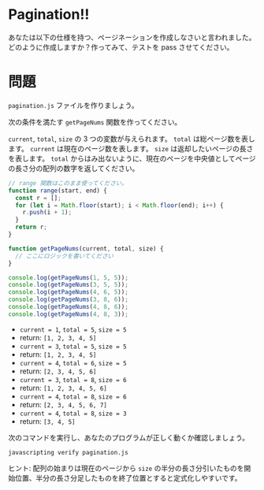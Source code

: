 # Pagination!!

あなたは以下の仕様を持つ、ページネーションを作成しなさいと言われました。どのように作成しますか？作ってみて、テストを pass させてください。

# 問題

`pagination.js` ファイルを作りましょう。

次の条件を満たす `getPageNums` 関数を作ってください。

`current`, `total`, `size` の 3 つの変数が与えられます。
`total` は総ページ数を表します。
`current` は現在のページ数を表します。
`size` は返却したいページの長さを表します。
`total` からはみ出ないように、現在のページを中央値としてページの長さ分の配列の数字を返してください。

```javascript
// range 関数はこのまま使ってください。
function range(start, end) {
  const r = [];
  for (let i = Math.floor(start); i < Math.floor(end); i++) {
    r.push(i + 1);
  }
  return r;
}

function getPageNums(current, total, size) {
  // ここにロジックを書いてください
}

console.log(getPageNums(1, 5, 5));
console.log(getPageNums(3, 5, 5));
console.log(getPageNums(4, 6, 5));
console.log(getPageNums(3, 8, 6));
console.log(getPageNums(4, 8, 6));
console.log(getPageNums(4, 8, 3));
```

- `current = 1`, `total = 5`, `size = 5`
- return: `[1, 2, 3, 4, 5]`
- `current = 3`, `total = 5`, `size = 5`
- return: `[1, 2, 3, 4, 5]`
- `current = 4`, `total = 6`, `size = 5`
- return: `[2, 3, 4, 5, 6]`
- `current = 3`, `total = 8`, `size = 6`
- return: `[1, 2, 3, 4, 5, 6]`
- `current = 4`, `total = 8`, `size = 6`
- return: `[2, 3, 4, 5, 6, 7]`
- `current = 4`, `total = 8`, `size = 3`
- return: `[3, 4, 5]`

次のコマンドを実行し、あなたのプログラムが正しく動くか確認しましょう。

`javascripting verify pagination.js`

ヒント: 配列の始まりは現在のページから `size` の半分の長さ分引いたものを開始位置、半分の長さ分足したものを終了位置とすると定式化しやすいです。

